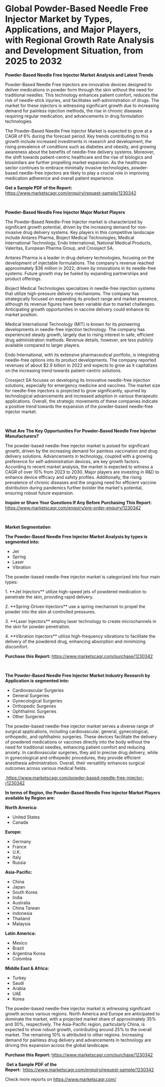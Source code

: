 <p><h1>Global Powder-Based Needle Free Injector Market by Types, Applications, and Major Players, with Regional Growth Rate Analysis and Development Situation, from 2025 to 2032</h1></p><p><strong>Powder-Based Needle Free Injector Market Analysis and Latest Trends</strong></p>
<p><p>Powder-Based Needle Free Injectors are innovative devices designed to deliver medications in powder form through the skin without the need for traditional needles. This technology enhances patient comfort, reduces the risk of needle-stick injuries, and facilitates self-administration of drugs. The market for these injectors is witnessing significant growth due to increasing demand for painless injection methods, the rise in chronic diseases requiring regular medication, and advancements in drug formulation technologies.</p><p>The Powder-Based Needle Free Injector Market is expected to grow at a CAGR of 6% during the forecast period. Key trends contributing to this growth include increased investments in research and development, the rising prevalence of conditions such as diabetes and obesity, and growing awareness about the benefits of needle-free delivery systems. Moreover, the shift towards patient-centric healthcare and the rise of biologics and biosimilars are further propelling market expansion. As the healthcare sector continues to embrace minimally invasive technologies, powder-based needle-free injectors are likely to play a crucial role in improving medication adherence and overall patient experience.</p></p>
<p><strong>Get a Sample PDF of the Report:&nbsp;</strong> <a href="https://www.marketscagr.com/enquiry/request-sample/1230342?utm_campaign=2300&utm_medium=2&utm_source=Github&utm_content=ia&utm_term=05032025&utm_id=powder-based-needle-free-injector">https://www.marketscagr.com/enquiry/request-sample/1230342</a></p>
<p>&nbsp;</p>
<p><strong>Powder-Based Needle Free Injector Major Market Players</strong></p>
<p><p>The Powder-Based Needle-Free Injector market is characterized by significant growth potential, driven by the increasing demand for non-invasive drug delivery systems. Key players in this competitive landscape include Antares Pharma, Bioject Medical Technologies, Medical International Technology, Endo International, National Medical Products, Valeritas, European Pharma Group, and Crossject SA.</p><p>Antares Pharma is a leader in drug delivery technologies, focusing on the development of injectable formulations. The company's revenue reached approximately $36 million in 2022, driven by innovations in its needle-free systems. Future growth may be fueled by expanding partnerships and product offerings.</p><p>Bioject Medical Technologies specializes in needle-free injection systems that utilize high-pressure delivery mechanisms. The company has strategically focused on expanding its product range and market presence, although its revenue figures have been variable due to market challenges. Anticipating growth opportunities in vaccine delivery could enhance its market position.</p><p>Medical International Technology (MIT) is known for its pioneering developments in needle-free injection technology. The company has experienced steady growth, largely due to rising interest in safe, efficient drug administration methods. Revenue details, however, are less publicly available compared to larger players.</p><p>Endo International, with its extensive pharmaceutical portfolio, is integrating needle-free options into its product developments. The company reported revenues of about $2.9 billion in 2022 and expects to grow as it capitalizes on the increasing trend towards patient-centric solutions.</p><p>Crossject SA focuses on developing its innovative needle-free injection solutions, especially for emergency medicine and vaccines. The market size for needle-free injectors is projected to grow significantly, spurred by technological advancements and increased adoption in various therapeutic applications. Overall, the strategic movements of these companies indicate a positive trend towards the expansion of the powder-based needle-free injector market.</p></p>
<p>&nbsp;</p>
<p><strong>What Are The Key Opportunities For Powder-Based Needle Free Injector Manufacturers?</strong></p>
<p><p>The powder-based needle-free injector market is poised for significant growth, driven by the increasing demand for painless vaccination and drug delivery solutions. Advancements in technology, coupled with a growing preference for self-administration devices, are key growth factors. According to recent market analysis, the market is expected to witness a CAGR of over 10% from 2023 to 2030. Major players are investing in R&D to enhance device efficacy and safety profiles. Additionally, the rising prevalence of chronic diseases and the ongoing need for efficient vaccine distribution during pandemics further bolster the market's potential, ensuring robust future expansion.</p></p>
<p><strong>Inquire or Share Your Questions If Any Before Purchasing This Report:</strong> <a href="https://www.marketscagr.com/enquiry/pre-order-enquiry/1230342?utm_campaign=2300&utm_medium=2&utm_source=Github&utm_content=ia&utm_term=05032025&utm_id=powder-based-needle-free-injector">https://www.marketscagr.com/enquiry/pre-order-enquiry/1230342</a></p>
<p>&nbsp;</p>
<p><strong>Market Segmentation</strong></p>
<p><strong>The Powder-Based Needle Free Injector Market Analysis by types is segmented into:</strong></p>
<p><ul><li>Jet</li><li>Spring</li><li>Laser</li><li>Vibration</li></ul></p>
<p><p>The powder-based needle-free injector market is categorized into four main types: </p><p>1. **Jet Injectors** utilize high-speed jets of powdered medication to penetrate the skin, providing rapid delivery.</p><p>2. **Spring-Driven Injectors** use a spring mechanism to propel the powder into the skin at controlled pressures.</p><p>3. **Laser Injectors** employ laser technology to create microchannels in the skin for powder penetration.</p><p>4. **Vibration Injectors** utilize high-frequency vibrations to facilitate the delivery of the powdered drug, enhancing absorption and minimizing discomfort.</p></p>
<p><strong>Purchase this Report:&nbsp;</strong><a href="https://www.marketscagr.com/purchase/1230342?utm_campaign=2300&utm_medium=2&utm_source=Github&utm_content=ia&utm_term=05032025&utm_id=powder-based-needle-free-injector">https://www.marketscagr.com/purchase/1230342</a></p>
<p>&nbsp;</p>
<p><strong>The Powder-Based Needle Free Injector Market Industry Research by Application is segmented into:</strong></p>
<p><ul><li>Cardiovascular Surgeries</li><li>General Surgeries</li><li>Gynecological Surgeries</li><li>Orthopedic Surgeries</li><li>Ophthalmic Surgeries</li><li>Other Surgeries</li></ul></p>
<p><p>The powder-based needle-free injector market serves a diverse range of surgical applications, including cardiovascular, general, gynecological, orthopedic, and ophthalmic surgeries. These devices facilitate the delivery of powdered medications or vaccines directly into the body without the need for traditional needles, enhancing patient comfort and reducing anxiety. In cardiovascular surgeries, they aid in precise drug delivery, while in gynecological and orthopedic procedures, they provide efficient anesthesia administration. Overall, their versatility enhances surgical outcomes across various medical fields.</p></p>
<p><a href="https://www.marketscagr.com/powder-based-needle-free-injector-r1230342?utm_campaign=2300&utm_medium=2&utm_source=Github&utm_content=ia&utm_term=05032025&utm_id=powder-based-needle-free-injector">&nbsp;https://www.marketscagr.com/powder-based-needle-free-injector-r1230342</a></p>
<p><strong>In terms of Region, the Powder-Based Needle Free Injector Market Players available by Region are:</strong></p>
<p>
    <p> <strong> North America: </strong>
        <ul>
            <li>United States</li>
            <li>Canada</li>
        </ul>
        </p> 
    <p> <strong> Europe: </strong>
        <ul>
            <li>Germany</li>
            <li>France</li>
            <li>U.K.</li>
            <li>Italy</li>
            <li>Russia</li>
        </ul>
        </p> 
    <p> <strong> Asia-Pacific: </strong>
        <ul>
            <li>China</li>
            <li>Japan</li>
            <li>South Korea</li>
            <li>India</li>
            <li>Australia</li>
            <li>China Taiwan</li>
            <li>Indonesia</li>
            <li>Thailand</li>
            <li>Malaysia</li>
        </ul>
        </p> 
    <p> <strong> Latin America: </strong>
        <ul>
            <li>Mexico</li>
            <li>Brazil</li>
            <li>Argentina Korea</li>
            <li>Colombia</li>
        </ul>
        </p> 
    <p> <strong> Middle East & Africa: </strong>
        <ul>
            <li>Turkey</li>
            <li>Saudi</li>
            <li>Arabia</li>
            <li>UAE</li>
            <li>Korea</li>
        </ul>
    </p>
    </p>
<p><p>The powder-based needle-free injector market is witnessing significant growth across various regions. North America and Europe are anticipated to dominate the market, with a projected market share of approximately 35% and 30%, respectively. The Asia-Pacific region, particularly China, is expected to show robust growth, contributing around 25% to the overall market. The remaining 10% is attributed to other regions. Increasing demand for painless drug delivery and advancements in technology are driving this expansion across the global landscape.</p></p>
<p><strong>Purchase this Report: </strong><a href="https://www.marketscagr.com/purchase/1230342?utm_campaign=2300&utm_medium=2&utm_source=Github&utm_content=ia&utm_term=05032025&utm_id=powder-based-needle-free-injector">https://www.marketscagr.com/purchase/1230342</a></p>
<p>&nbsp;<strong>Get a Sample PDF of the Report:&nbsp;&nbsp;</strong><a href="https://www.marketscagr.com/enquiry/request-sample/1230342?utm_campaign=2300&utm_medium=2&utm_source=Github&utm_content=ia&utm_term=05032025&utm_id=powder-based-needle-free-injector">https://www.marketscagr.com/enquiry/request-sample/1230342</a></p>
<p><strong></strong></p>
<p>Check more reports on <a href="https://www.marketscagr.com/?utm_campaign=2300&utm_medium=2&utm_source=Github&utm_content=ia&utm_term=05032025&utm_id=powder-based-needle-free-injector">https://www.marketscagr.com/</a></p>